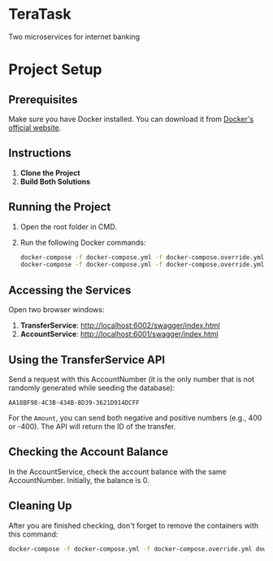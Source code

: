 # TeraTask
Two microservices for internet banking


# Project Setup

## Prerequisites

Make sure you have Docker installed. You can download it from [Docker's official website](https://www.docker.com/products/docker-desktop).

## Instructions

1. **Clone the Project**
2. **Build Both Solutions**

## Running the Project

1. Open the root folder in CMD.
2. Run the following Docker commands:

    ```sh
    docker-compose -f docker-compose.yml -f docker-compose.override.yml build
    docker-compose -f docker-compose.yml -f docker-compose.override.yml up -d
    ```

## Accessing the Services

Open two browser windows:

1. **TransferService**: [http://localhost:6002/swagger/index.html](http://localhost:6002/swagger/index.html)
2. **AccountService**: [http://localhost:6001/swagger/index.html](http://localhost:6001/swagger/index.html)

## Using the TransferService API

Send a request with this AccountNumber (it is the only number that is not randomly generated while seeding the database):

`AA18BF98-4C3B-434B-8D39-3621D914DCFF`

For the `Amount`, you can send both negative and positive numbers (e.g., 400 or -400). The API will return the ID of the transfer.

## Checking the Account Balance

In the AccountService, check the account balance with the same AccountNumber. Initially, the balance is 0.

## Cleaning Up

After you are finished checking, don't forget to remove the containers with this command:

```sh
docker-compose -f docker-compose.yml -f docker-compose.override.yml down

